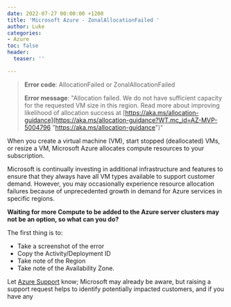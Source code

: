 ```yaml
---
date: 2022-07-27 00:00:00 +1200
title: 'Microsoft Azure - ZonalAllocationFailed '
author: Luke
categories:
- Azure
toc: false
header:
  teaser: ''

---
```

> **Error code**: AllocationFailed or ZonalAllocationFailed
>
> **Error message**: "Allocation failed. We do not have sufficient capacity for the requested VM size in this region. Read more about improving likelihood of allocation success at [https://aka.ms/allocation-guidance](https://aka.ms/allocation-guidance?WT.mc_id=AZ-MVP-5004796 "https://aka.ms/allocation-guidance")"

When you create a virtual machine (VM), start stopped (deallocated) VMs, or resize a VM, Microsoft Azure allocates compute resources to your subscription. 

Microsoft is continually investing in additional infrastructure and features to ensure that they always have all VM types available to support customer demand. However, you may occasionally experience resource allocation failures because of unprecedented growth in demand for Azure services in specific regions.

**Waiting for more Compute to be added to the Azure server clusters may not be an option, so what can you do?**

The first thing is to:

* Take a screenshot of the error
* Copy the Activity/Deployment ID
* Take note of the Region 
* Take note of the Availability Zone.

Let [Azure Support](https://azure.microsoft.com/en-us/support/?WT.mc_id=AZ-MVP-5004796 " Azure support") know; Microsoft may already be aware, but raising a support request helps to identify potentially impacted customers, and if you have any 